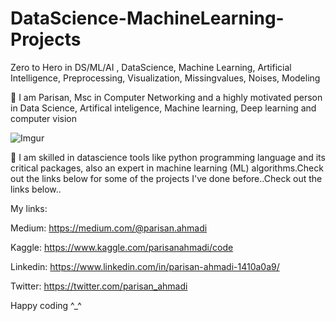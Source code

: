 # DataScience-MachineLearning-Projects
Zero to Hero in DS/ML/AI , DataScience, Machine Learning, Artificial Intelligence, Preprocessing, Visualization, Missingvalues, Noises, Modeling

💎 I am Parisan, Msc in Computer Networking and a highly motivated person in Data Science, Artifical inteligence, Machine learning, Deep learning and computer vision


![Imgur](https://humanativaspa.it/wp-content/uploads/2021/05/HN_machine_learning_ist.jpg)

 
💎 I am skilled in datascience tools like python programming language and its critical packages, also an expert in machine learning (ML) algorithms.Check out the links below for some of the projects I've done before..Check out the links below..


My links:

Medium: https://medium.com/@parisan.ahmadi

Kaggle: https://www.kaggle.com/parisanahmadi/code

Linkedin: https://www.linkedin.com/in/parisan-ahmadi-1410a0a9/

Twitter: https://twitter.com/parisan_ahmadi



Happy coding ^_^
